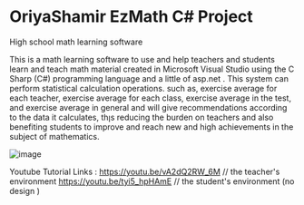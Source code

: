 # OriyaShamir EzMath C# Project
 
High school math learning software

This is a math learning software to use and help teachers and students learn and teach math material created in Microsoft Visual Studio using the C Sharp (C#) programming language and a little of asp.net . This system can perform statistical calculation operations. such as, exercise average for each teacher, exercise average for each class, exercise average in the test, and exercise average in general and will give recommendations according to the data it calculates, thןs reducing the burden on teachers and also benefiting students to improve and reach new and high achievements in the subject of mathematics.

![image](https://github.com/OriyaShamir/OriyaShamir-EzMath-C--Project/assets/172430766/2e213ddc-9d97-4afc-b69b-9857b6683af5)


Youtube Tutorial Links : https://youtu.be/vA2dQ2RW_6M // the teacher's environment https://youtu.be/tyi5_hpHAmE // the student's environment (no design )
